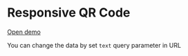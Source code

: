 # Responsive QR Code

[Open demo](https://rishubil.github.io/responsive-qr-code/?text=https://github.com/rishubil/responsive-qr-code)

You can change the data by set `text` query parameter in URL
